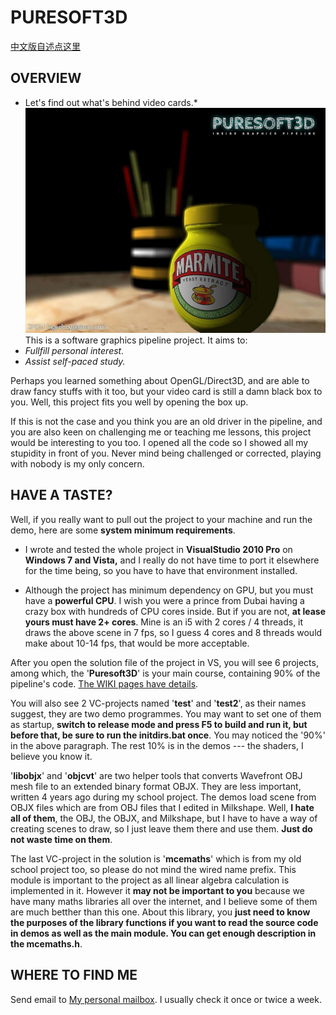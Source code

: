 # PURESOFT3D  
[中文版自述点这里](https://github.com/CallMeZhou/Puresoft3D/wiki/Readme-in-Chinese)  
  
## OVERVIEW  
  
* Let's find out what's behind video cards.*  
![](https://github.com/CallMeZhou/Puresoft3D/blob/master/wikires/cover.jpg)  
This is a software graphics pipeline project. It aims to:  
* *Fullfill personal interest.*  
* *Assist self-paced study.*  
  
Perhaps you learned something about OpenGL/Direct3D, and are able to draw fancy stuffs with it too, but your video card is still a damn black box to you. Well, this project fits you well by opening the box up.  
  
If this is not the case and you think you are an old driver in the pipeline, and you are also keen on challenging me or teaching me lessons, this project would be interesting to you too. I opened all the code so I showed all my stupidity in front of you. Never mind being challenged or corrected, playing with nobody is my only concern.  
  
## HAVE A TASTE?  
  
Well, if you really want to pull out the project to your machine and run the demo, here are some **system minimum requirements**.  
* I wrote and tested the whole project in **VisualStudio 2010 Pro** on **Windows 7 and Vista,** and I really do not have time to port it elsewhere for the time being, so you have to have that environment installed.  
  
* Although the project has minimum dependency on GPU, but you must have a **powerful CPU**. I wish you were a prince from Dubai having a crazy box with hundreds of CPU cores inside. But if you are not, **at lease yours must have 2+ cores**. Mine is an i5 with 2 cores / 4 threads, it draws the above scene in 7 fps, so I guess 4 cores and 8 threads would make about 10-14 fps, that would be more acceptable.  
  
After you open the solution file of the project in VS, you will see 6 projects, among which, the '**Puresoft3D**' is your main course, containing 90% of the pipeline's code. [The WIKI pages have details](https://github.com/CallMeZhou/Puresoft3D/wiki).  
  
You will also see 2 VC-projects named '**test**' and '**test2**', as their names suggest, they are two demo programmes. You may want to set one of them as startup, **switch to release mode and press F5 to build and run it, but before that, be sure to run the initdirs.bat once**. You may noticed the '90%' in the above paragraph. The rest 10% is in the demos --- the shaders, I believe you know it.  
  
'**libobjx**' and '**objcvt**' are two helper tools that converts Wavefront OBJ mesh file to an extended binary format OBJX. They are less important, written 4 years ago during my school project. The demos load scene from OBJX files which are from OBJ files that I edited in Milkshape. Well, **I hate all of them**, the OBJ, the OBJX, and Milkshape, but I have to have a way of creating scenes to draw, so I just leave them there and use them. **Just do not waste time on them**.  
  
The last VC-project in the solution is '**mcemaths**' which is from my old school project too, so please do not mind the wired name prefix. This module is important to the project as all linear algebra calculation is implemented in it. However it **may not be important to you** because we have many maths libraries all over the internet, and I believe some of them are much betther than this one. About this library, you **just need to know the purposes of the library functions if you want to read the source code in demos as well as the main module. You can get enough description in the mcemaths.h**.  
  
## WHERE TO FIND ME  
  
Send email to [My personal mailbox](mailto:agedboy@sina.com). I usually check it once or twice a week.
